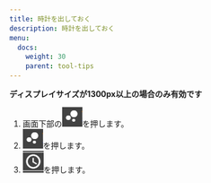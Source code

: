 ```yaml
---
title: 時計を出しておく
description: 時計を出しておく
menu:
  docs:
    weight: 30
    parent: tool-tips
---
```

__ディスプレイサイズが1300px以上の場合のみ有効です__  
1. 画面下部の![tool5](https://raw.githubusercontent.com/cutls/TheDeskDocs/master/media/tool5.png)を押します。  
1. ![tool5](https://raw.githubusercontent.com/cutls/TheDeskDocs/master/media/tool5.png)を押します。  
1. ![tool7](https://raw.githubusercontent.com/cutls/TheDeskDocs/master/media/tool7.png)を押します。  
